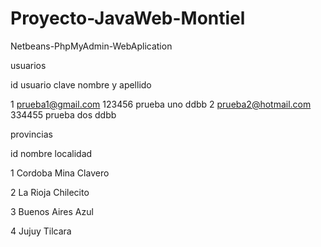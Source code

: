 # Proyecto-JavaWeb-Montiel
Netbeans-PhpMyAdmin-WebAplication

usuarios

id		usuario			clave			nombre y apellido

1	    prueba1@gmail.com		123456			prueba uno ddbb
2	    prueba2@hotmail.com		334455			prueba dos ddbb



provincias

id		nombre				localidad

1 		Cordoba				Mina Clavero

2		La Rioja			Chilecito

3		Buenos Aires			Azul

4		Jujuy				Tilcara


